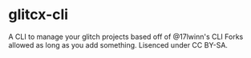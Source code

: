 # glitcx-cli
A CLI to manage your glitch projects based off of @17lwinn's CLI
Forks allowed as long as you add something.
Lisenced under CC BY-SA.
